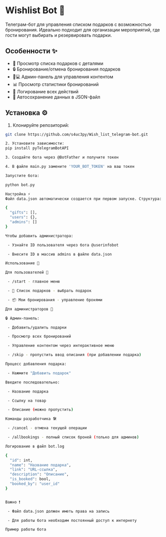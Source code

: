 # Wishlist Bot 🎁

Телеграм-бот для управления списком подарков с возможностью бронирования. Идеально подходит для организации мероприятий, где гости могут выбирать и резервировать подарки.

## Особенности ✨

- 📃 Просмотр списка подарков с деталями
- 🔒 Бронирование/отмена бронирования подарков
- 👨💻 Админ-панель для управления контентом
- 📊 Просмотр статистики бронирований
- 📝 Логирование всех действий
- 🔄 Автосохранение данных в JSON-файл

## Установка ⚙️

1. Клонируйте репозиторий:
```bash
git clone https://github.com/s4uc3py/Wish_list_telegram-bot.git

2. Установите зависимости:
pip install pyTelegramBotAPI

3. Создайте бота через @BotFather и получите токен

4. В файле main.py замените 'YOUR_BOT_TOKEN' на ваш токен

Запустите бота:

python bot.py

Настройка ⚡️
Файл data.json автоматически создается при первом запуске. Структура:

{
  "gifts": [],
  "users": {},
  "admins": []
}

Чтобы добавить администратора:

 - Узнайте ID пользователя через бота @userinfobot

 - Внесите ID в массив admins в файле data.json

Использование 🤖

Для пользователей 👤

 - /start - главное меню

 - 🎁 Список подарков - выбрать подарок

 - 📦 Мои бронирования - управление бронями

Для администраторов 👑

🔒 Админ-панель:

 - Добавить/удалить подарки

 - Просмотр всех бронирований

 - Управление контентом через интерактивное меню

 - /skip - пропустить ввод описания (при добавлении подарка)

Процесс добавления подарка:

 - Нажмите "Добавить подарок"

Введите последовательно:

 - Название подарка

 - Ссылку на товар

 - Описание (можно пропустить)

Команды разработчика 🛠️

 - /cancel - отмена текущей операции

 - /allbookings - полный список броней (только для админов)

Логирование в файл bot.log

{
  "id": int,
  "name": "Название подарка",
  "link": "URL-ссылка",
  "description": "Описание",
  "is_booked": bool,
  "booked_by": "user_id"
}


Важно ❗️

 - Файл data.json должен иметь права на запись

 - Для работы бота необходим постоянный доступ к интернету

Пример работы бота

